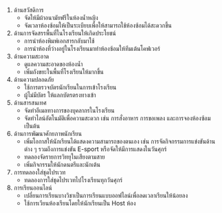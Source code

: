 1. ด้านสวัสดิการ
    - จัดให้มีผ้าอนามัยฟรีในห้องน้ำหญิง
    - จัดเวลาห้องซ้อมให้เป็นระเบียบเพื่อให้สามารถใช้ห้องซ้อมได้สะดวกขึ้น
2. ด้านการจัดสรรพื้นที่ในโรงเรียนให้เกิดประโยชน์
    - การนำห้องพิมพ์เอกสารกลับมาใช้
    - การนำห้องที่ว่างอยู่ในโรงเรียนมาทำห้องซ้อมให้ทีมเต้นโคฟเวอร์
3. ด้านความสะอาด
    - ดูแลความสะอาดของห้องน้ำ
    - เพิ่มถังขยะในพื้นที่โรงเรียนให้มากขึ้น
4. ด้านความปลอดภัย
    - ใช้การตรวจบัตรนักเรียนในการเข้าโรงเรียน
    - ผู้ไม่มีบัตร ให้แลกบัตรตรงทางเข้า
5. ด้านสารสนเทศ
    - จัดทำอีเมลทางการของบุคลากรในโรงเรียน
    - จัดทำไลน์อัตโนมัติเพื่อความสะดวก เช่น การสั่งอาหาร การขอเพลง และการจองห้องซ้อม เป็นต้น
6. ด้านการพัฒนาศักยภาพนักเรียน
    - เพิ่มโอกาสให้นักเรียนได้แสดงความสามารถของตนเอง เช่น การจัดกิจกรรมการแข่งขันด้านต่าง ๆ รวมถึงการแข่งขัน E-sport หรือจัดให้มีการแสดงในวันศุกร์
    - ทดลองจัดรายการวิทยุในเสียงตามสาย
    - เพิ่มกิจกรรมให้นักดนตรีและนักเต้น
7. การทดลองใส่ชุดไปรเวท
    - ทดลองการใส่ชุดไปรเวทไปโรงเรียนทุกวันศุกร์
8. การเรียนออนไลน์
    - เปลี่ยนการเรียนบางวิชาเป็นการเรียนแบบออฟไลน์เพื่อลดเวลาเรียนให้น้อยลง
    - ใช้การเวียนห้องเรียนโดยให้นักเรียนเป็น Host ห้อง